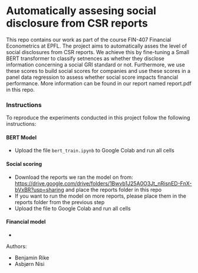 # Automatically assesing social disclosure from CSR reports

This repo contains our work as part of the course FIN-407 Financial Econometrics at EPFL. The project aims to automatically asses the level of social disclosures from CSR reports. We achieve this by fine-tuning a Small BERT transformer to classify setnences as whether they disclose information concerning a social GRI standard or not. Furthermore, we use these scores to build social scores for companies and use these scores in a panel data regression to assess whether social score impacts financial performance. More information can be found in our report named report.pdf in this repo.

### Instructions
To reproduce the experiments conducted in this project follow the following instructions:

#### BERT Model
- Upload the file `bert_train.ipynb` to Google Colab and run all cells

#### Social scoring
- Download the reports we ran the model on from: https://drive.google.com/drive/folders/1Bwvb1J25A0O3Jt_nRisnED-FnX-bVxBR?usp=sharing and place the reports folder in this repo
- If you want to run the model on more reports, please place them in the reports folder from the previous step
- Upload the file to Google Colab and run all cells

#### Financial model
- 


Authors:
- Benjamin Rike
- Asbjørn Nisi

